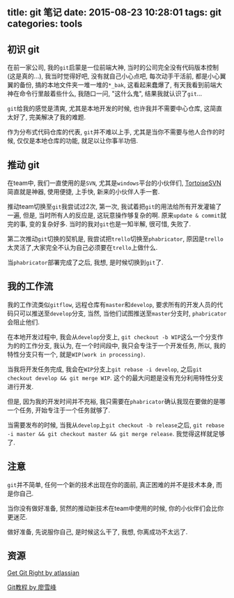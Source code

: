 title: git 笔记
date: 2015-08-23 10:28:01
tags: git
categories: tools
---

## 初识 git
在前一家公司, 我的`git`启蒙是一位前端大神, 当时的公司完全没有代码版本控制(这是真的...), 我当时觉得好吧, 没有就自己小心点吧, 每次动手干活前, 都是小心翼翼的备份, 搞的本地文件夹一堆一堆的`*_bak`, 这看起来蠢爆了, 有天我看到前端大神在命令行里敲着些什么, 我随口一问, "这什么鬼", 结果我就认识了`git`...

`git`给我的感觉是清爽, 尤其是本地开发的时候, 也许我并不需要中心仓库, 这简直太好了, 完美解决了我的难题.

作为分布式代码仓库的代表, `git`并不难以上手, 尤其是当你不需要与他人合作的时候, 仅仅是本地仓库的功能, 就足以让你事半功倍.

## 推动 git
在team中, 我们一直使用的是`SVN`, 尤其是`windows`平台的小伙伴们, [TortoiseSVN](http://tortoisesvn.net/)简直就是神器, 使用便捷, 上手快, 新来的小伙伴人手一套.

推动team切换至`git`我尝试过2次, 第一次, 我试着把`git`的用法给所有开发灌输了一遍, 但是, 当时所有人的反应是, 这玩意操作够复杂的啊. 原来`update & commit`就完的事, 变的复杂好多. 当时的我对`git`也是一知半解, 很可惜, 失败了.

第二次推动`git`切换的契机是, 我尝试把`trello`切换至`phabricator`, 原因是`trello`太灵活了,大家完全不认为自己必须要在`trello`上做什么.

当`phabricator`部署完成了之后, 我想, 是时候切换到`git`了.

## 我的工作流
我的工作流类似`gitflow`, 远程仓库有`master`和`develop`, 要求所有的开发人员的代码只可以推送至`develop`分支, 当然, 当他们试图推送至`master`分支时, `phabricator`会阻止他们.

在本地开发过程中, 我会从`develop`分支上, `git checkout -b WIP`这么一个分支作为的的工作分支, 我认为, 在一个时间段中, 我只会专注于一个开发任务, 所以, 我的特性分支只有一个, 就是`WIP(work in processing)`.

当我将开发任务完成, 我会在`WIP`分支上`git rebase -i develop`, 之后`git checkout develop && git merge WIP`. 这个的最大问题是没有充分利用特性分支进行开发.

但是, 因为我的开发时间并不充裕, 我只需要在`phabricator`确认我现在要做的是哪一个任务, 开始专注于一个任务就够了.

当需要发布的时候, 当我从`develop`上`git checkout -b release`之后, `git rebase -i master && git checkout master && git merge release`. 我觉得这样就足够了.

## 注意
`git`并不简单, 任何一个新的技术出现在你的面前, 真正困难的并不是技术本身, 而是你自己.

当你没有做好准备, 贸然的推动新技术在team中使用的时候, 你的小伙伴们会比你更迷茫.

做好准备, 先说服你自己, 是时候这么干了, 我想, 你离成功不太远了.

## 资源
[Get Git Right by atlassian](https://www.atlassian.com/git/)

[Git教程 by 廖雪峰](http://www.liaoxuefeng.com/wiki/0013739516305929606dd18361248578c67b8067c8c017b000)
